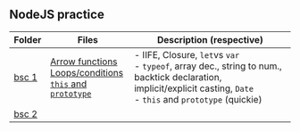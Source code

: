 <h2>NodeJS practice</h2>
 

| **Folder**             | **Files**                                                | **Description (respective)**                                                                                                                                               |
|------------------------|----------------------------------------------------------|----------------------------------------------------------------------------------------------------------------------------------------------------------------------------|
| [bsc 1](nodejs-1/bsc1) | [Arrow functions](nodejs-1/bsc1/arrowfunc-etc.js) <br/>[Loops/conditions](nodejs-1/bsc1/lops-conds-etc.js) <br/>[`this` and `prototype`](nodejs-1/bsc1/this-and-prototypes.js) | - IIFE, Closure, `let`vs `var`<br/>- `typeof`, array dec., string to num., backtick declaration, implicit/explicit casting, `Date` <br/>- `this` and `prototype` (quickie) |
|[bsc 2]()
